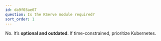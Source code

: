 ```yaml
---
id: da9f03ae67
question: Is the KServe module required?
sort_order: 1
---
```


No. It’s **optional and outdated**. If time-constrained, prioritize Kubernetes.